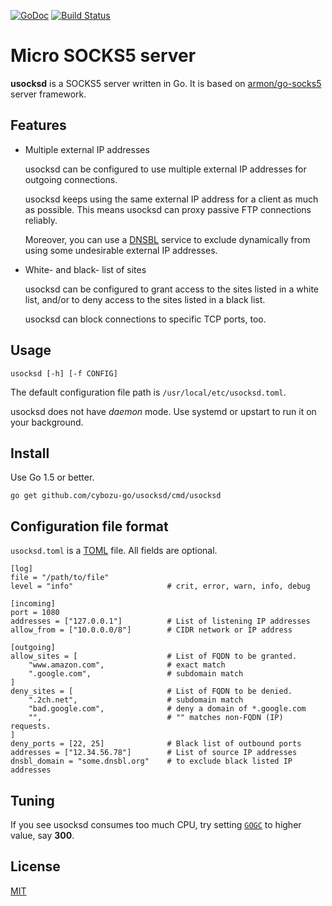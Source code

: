 [![GoDoc](https://godoc.org/github.com/cybozu-go/usocksd?status.png)][godoc]
[![Build Status](https://travis-ci.org/cybozu-go/usocksd.png)](https://travis-ci.org/cybozu-go/usocksd)

Micro SOCKS5 server
===================

**usocksd** is a SOCKS5 server written in Go.
It is based on [armon/go-socks5][armon] server framework.

Features
--------

* Multiple external IP addresses

    usocksd can be configured to use multiple external IP addresses
    for outgoing connections.

    usocksd keeps using the same external IP address for a client
    as much as possible.  This means usocksd can proxy passive FTP
    connections reliably.

    Moreover, you can use a [DNSBL][] service to exclude dynamically
    from using some undesirable external IP addresses.

* White- and black- list of sites

    usocksd can be configured to grant access to the sites listed
    in a white list, and/or to deny access to the sites listed in a
    black list.

    usocksd can block connections to specific TCP ports, too.

Usage
-----

`usocksd [-h] [-f CONFIG]`

The default configuration file path is `/usr/local/etc/usocksd.toml`.

usocksd does not have *daemon* mode.  Use systemd or upstart to
run it on your background.

Install
-------

Use Go 1.5 or better.

```
go get github.com/cybozu-go/usocksd/cmd/usocksd
```

Configuration file format
-------------------------

`usocksd.toml` is a [TOML][] file.
All fields are optional.

```
[log]
file = "/path/to/file"
level = "info"                     # crit, error, warn, info, debug

[incoming]
port = 1080
addresses = ["127.0.0.1"]          # List of listening IP addresses
allow_from = ["10.0.0.0/8"]        # CIDR network or IP address

[outgoing]
allow_sites = [                    # List of FQDN to be granted.
    "www.amazon.com",              # exact match
    ".google.com",                 # subdomain match
]
deny_sites = [                     # List of FQDN to be denied.
    ".2ch.net",                    # subdomain match
    "bad.google.com",              # deny a domain of *.google.com
    "",                            # "" matches non-FQDN (IP) requests.
]
deny_ports = [22, 25]              # Black list of outbound ports
addresses = ["12.34.56.78"]        # List of source IP addresses
dnsbl_domain = "some.dnsbl.org"    # to exclude black listed IP addresses
```

Tuning
------

If you see usocksd consumes too much CPU, try setting [`GOGC`][GOGC] to higher value, say **300**.

License
-------

[MIT](https://opensource.org/licenses/MIT)

[armon]: https://github.com/armon/go-socks5/
[DNSBL]: https://en.wikipedia.org/wiki/DNSBL
[TOML]: https://github.com/toml-lang/toml
[godoc]: https://godoc.org/github.com/cybozu-go/usocksd
[GOGC]: https://golang.org/pkg/runtime/#pkg-overview
